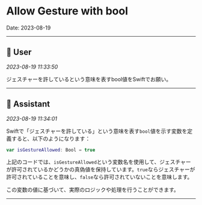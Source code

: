 # Allow Gesture with bool

Date: 2023-08-19

---

## 👤 User
*2023-08-19 11:33:50*

ジェスチャーを許しているという意味を表すbool値をSwiftでお願い。

---

## 🤖 Assistant
*2023-08-19 11:34:01*

Swiftで「ジェスチャーを許している」という意味を表す`bool`値を示す変数を定義すると、以下のようになります：

```swift
var isGestureAllowed: Bool = true
```

上記のコードでは、`isGestureAllowed`という変数名を使用して、ジェスチャーが許可されているかどうかの真偽値を保持しています。`true`ならジェスチャーが許可されていることを意味し、`false`なら許可されていないことを意味します。

この変数の値に基づいて、実際のロジックや処理を行うことができます。

---
